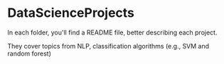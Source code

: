 # DataScienceProjects
In each folder, you'll find a README file, better describing each project.

They cover topics from NLP, classification algorithms (e.g., SVM and random forest)

